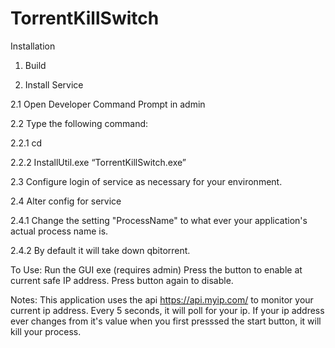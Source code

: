 # TorrentKillSwitch

Installation

1. Build

2. Install Service

2.1 Open Developer Command Prompt in admin

2.2 Type the following command:

2.2.1 cd <physical location of your TorrentKillSwitch.exe file>
  
2.2.2 InstallUtil.exe “TorrentKillSwitch.exe”

2.3 Configure login of service as necessary for your environment.

2.4 Alter config for service

2.4.1 Change the setting "ProcessName" to what ever your application's actual process name is. 

2.4.2 By default it will take down qbitorrent.


To Use:
Run the GUI exe (requires admin)
Press the button to enable at current safe IP address.
Press button again to disable.

Notes:
This application uses the api https://api.myip.com/ to monitor your current ip address.
Every 5 seconds, it will poll for your ip.
If your ip address ever changes from it's value when you first presssed the start button, it will kill your process.
